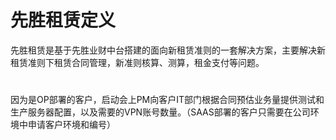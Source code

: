 # 先胜租赁定义
先胜租赁是基于先胜业财中台搭建的面向新租赁准则的一套解决方案，主要解决新租赁准则下租赁合同管理，新准则核算、测算，租金支付等问题。

# 
因为是OP部署的客户，启动会上PM向客户IT部门根据合同预估业务量提供测试和生产服务器配置，以及需要的VPN账号数量。（SAAS部署的客户只需要在公司环境中申请客户环境和编号）